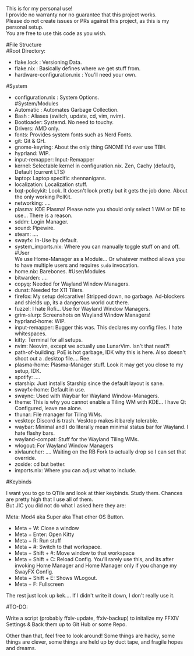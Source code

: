 This is for my personal use! <br>
I provide no warranty nor no guarantee that this project works. <br>
Please do not create issues or PRs against this project, as this is my personal setup. <br>
You are free to use this code as you wish. <br>

#File Structure <br>
#Root Directory: <br>
- flake.lock : Versioning Data.
- flake.nix : Basically defines where we get stuff from.
- hardware-configuration.nix : You'll need your own.

#System <br>
- configuration.nix : System Options. <br>
#System/Modules <br>
- Automatic : Automates Garbage Collection.
- Bash : Aliases (switch, update, cd, vim, nvim).
- Bootloader: Systemd. No need to touchy. 
- Drivers: AMD only. 
- fonts: Provides system fonts such as Nerd Fonts.
- git: Git & GH.
- gnome-keyring: About the only thing GNOME I'd ever use TBH.
- hyprland: WIP. 
- input-remapper: Input-Remapper 
- kernel: Selectable kernel in configuration.nix. Zen, Cachy (default), Default (current LTS)
- laptop: Laptop specific shennanigans.
- localization: Localization stuff. 
- lxqt-policykit: Look. It doesn't look pretty but it gets the job done. About the only working PolKit.
- networking: ....
- plasma: KDE Plasma! Please note you should only select 1 WM or DE to use... There is a reason.
- sddm: Login Manager.
- sound: Pipewire.
- steam: ....
- swayfx: In-Use by default.
- system_imports.nix: Where you can manually toggle stuff on and off.
#User <br>
We use Home-Manager as a Module... Or whatever method allows you to have multiple users and requires ```sudo``` invocation. 
- home.nix: Barebones.
#User/Modules <br>
- bitwarden: ....
- copyq: Needed for Wayland Window Managers.
- dunst: Needed for X11 Tilers.
- firefox: My setup delcarative! Stripped down, no garbage. Ad-blockers and shields up, its a dangerous world out there.
- fuzzel: I hate Rofi... Use for Wayland Window Managers.
- grim-slurp: Screenshots on Wayland Window Managers!
- hyprland-home: WIP.
- input-remapper: Bugger this was. This declares my config files. I hate whitespaces.
- kitty: Terminal for all setups.
- nvim: Neovim, except we actually use LunarVim. Isn't that neat?!
- path-of-building: PoE is hot garbage, IDK why this is here. Also doesn't shoot out a .desktop file.... Ree.
- plasma-home: Plasma-Manager stuff. Look it may get you close to my setup, IDK.
- spotify: ....
- starship: Just installs Starship since the default layout is sane.
- swayfx-home: Default in use. 
- swaync: Used with Waybar for Wayland Window-Managers.
- theme: This is why you cannot enable a Tiling WM with KDE... I have Qt Configured, leave me alone.
- thunar: File manager for Tiling WMs.
- vesktop: Discord is trash. Vesktop makes it barely tolerable.
- waybar: Minimal and I do literally mean minimal status bar for Wayland. I hate flashy bars.
- wayland-compat: Stuff for the Wayland Tiling WMs.
- wlogout: For Wayland Window Managers
- xivlauncher: .... Waiting on the RB Fork to actually drop so I can set that override. 
- zoxide: cd but better. 
- imports.nix: Where you can adjust what to include. 

#Keybinds <br>

I want you to go to QTile and look at thier keybinds. Study them. Chances are pretty high that I use all of them. <br>
But JIC you did not do what I asked here they are: <br>

Meta: Mod4 aka Super aka That other OS Button. <br>

- Meta + W: Close a window
- Meta + Enter: Open Kitty
- Meta + R: Run stuff
- Meta + #: Switch to that workspace.
- Meta + Shift + #: Move window to that workspace
- Meta + Shift + C: Reload Config. You'll rarely use this, and its after invoking Home Manager and Home Manager only if you change my SwayFX Config.
- Meta + Shift + E: Shows WLogout. 
- Meta + F: Fullscreen

The rest just look up kek.... If I didn't write it down, I don't really use it. 

#TO-DO:

Write a script (probably ffxiv-update, ffxiv-backup) to initalize my FFXIV Settings & Back them up to Git Hub or some Repo.

Other than that, feel free to look around! Some things are hacky, some things are clever, some things are held up by duct tape, and fragile hopes and dreams. 


